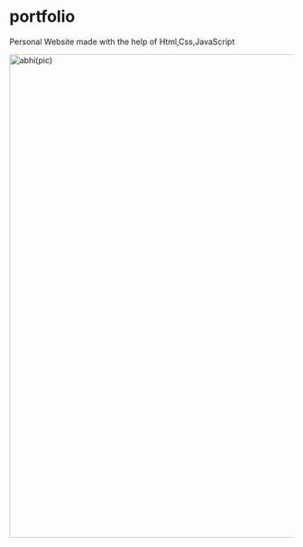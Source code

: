 # portfolio

Personal Website made with the help of Html,Css,JavaScript

<img width="857" alt="abhi(pic)" src="https://github.com/abhishekraj1347/Portfolio/assets/118063581/1026d532-ae48-4c97-a918-c4a2d5bdd666">
